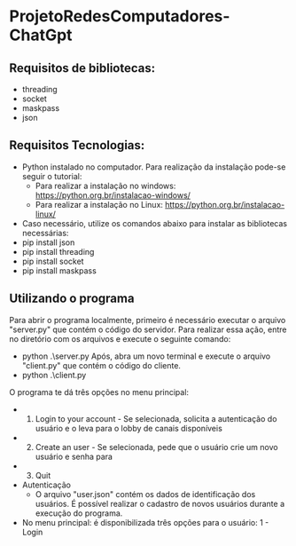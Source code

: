 # ProjetoRedesComputadores-ChatGpt

## Requisitos de bibliotecas:
* threading
* socket
* maskpass
* json


## Requisitos Tecnologias:

* Python instalado no computador. Para realização da instalação pode-se seguir o tutorial: 
  * Para realizar a instalação no windows: https://python.org.br/instalacao-windows/
  * Para realizar a instalação no Linux: https://python.org.br/instalacao-linux/
 * Caso necessário, utilize os comandos abaixo para instalar as bibliotecas necessárias:
  * pip install json
  * pip install threading
  * pip install socket
  * pip install maskpass

## Utilizando o programa

Para abrir o programa localmente, primeiro é necessário executar o arquivo "server.py" que contém o código do servidor. 
Para realizar essa ação, entre no diretório com os arquivos e execute o seguinte comando: 
* python .\server.py
Após, abra um novo terminal e execute o arquivo "client.py" que contém o código do cliente.
* python .\client.py

O programa te dá três opções no menu principal: 
* 1. Login to your account - Se selecionada, solicita a autenticação do usuário e o leva para o lobby de canais disponíveis
* 2. Create an user - Se selecionada, pede que o usuário crie um novo usuário e senha para 
* 3. Quit
* Autenticação
  * O arquivo "user.json" contém os dados de identificação dos usuários. É possível realizar o cadastro de novos usuários durante a execução do programa.
* No menu principal: é disponibilizada três opções para o usuário: 1 - Login
